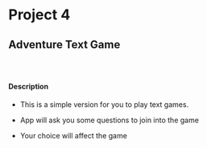 # Project 4

## Adventure Text Game

### </br>

#### Description

* This is a simple version for you to play text games.
  
* App will ask you some questions to join into the game

* Your choice will affect the game
